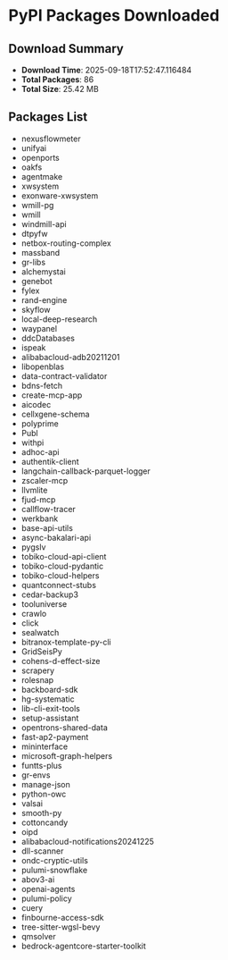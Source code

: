 # PyPI Packages Downloaded

## Download Summary
- **Download Time**: 2025-09-18T17:52:47.116484
- **Total Packages**: 86
- **Total Size**: 25.42 MB

## Packages List
- nexusflowmeter
- unifyai
- openports
- oakfs
- agentmake
- xwsystem
- exonware-xwsystem
- wmill-pg
- wmill
- windmill-api
- dtpyfw
- netbox-routing-complex
- massband
- gr-libs
- alchemystai
- genebot
- fylex
- rand-engine
- skyflow
- local-deep-research
- waypanel
- ddcDatabases
- ispeak
- alibabacloud-adb20211201
- libopenblas
- data-contract-validator
- bdns-fetch
- create-mcp-app
- aicodec
- cellxgene-schema
- polyprime
- Publ
- withpi
- adhoc-api
- authentik-client
- langchain-callback-parquet-logger
- zscaler-mcp
- llvmlite
- fjud-mcp
- callflow-tracer
- werkbank
- base-api-utils
- async-bakalari-api
- pygslv
- tobiko-cloud-api-client
- tobiko-cloud-pydantic
- tobiko-cloud-helpers
- quantconnect-stubs
- cedar-backup3
- tooluniverse
- crawlo
- click
- sealwatch
- bitranox-template-py-cli
- GridSeisPy
- cohens-d-effect-size
- scrapery
- rolesnap
- backboard-sdk
- hg-systematic
- lib-cli-exit-tools
- setup-assistant
- opentrons-shared-data
- fast-ap2-payment
- mininterface
- microsoft-graph-helpers
- funtts-plus
- gr-envs
- manage-json
- python-owc
- valsai
- smooth-py
- cottoncandy
- oipd
- alibabacloud-notifications20241225
- dll-scanner
- ondc-cryptic-utils
- pulumi-snowflake
- abov3-ai
- openai-agents
- pulumi-policy
- cuery
- finbourne-access-sdk
- tree-sitter-wgsl-bevy
- qmsolver
- bedrock-agentcore-starter-toolkit
